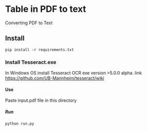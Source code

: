 # Table in PDF to text
Converting PDF to Text


## Install
```
pip install -r requirements.txt
```
### Install Tesseract.exe 
In Windows OS install Tesseract OCR exe version >5.0.0 alpha.
link https://github.com/UB-Mannheim/tesseract/wiki

#### Use
Paste input.pdf file in this directory
##### Run
```
python run.py
```
